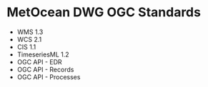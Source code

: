 # MetOcean DWG OGC Standards
    
  - WMS 1.3 
  - WCS 2.1
  - CIS 1.1
  - TimeseriesML 1.2
  - OGC API - EDR
  - OGC API - Records
  - OGC API - Processes
